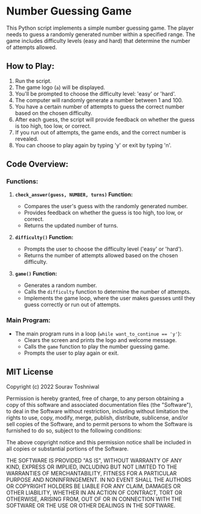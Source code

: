 # Number Guessing Game

This Python script implements a simple number guessing game. The player needs to guess a randomly generated number within a specified range. The game includes difficulty levels (easy and hard) that determine the number of attempts allowed.

## How to Play:

1. Run the script.
2. The game logo (`a`) will be displayed.
3. You'll be prompted to choose the difficulty level: 'easy' or 'hard'.
4. The computer will randomly generate a number between 1 and 100.
5. You have a certain number of attempts to guess the correct number based on the chosen difficulty.
6. After each guess, the script will provide feedback on whether the guess is too high, too low, or correct.
7. If you run out of attempts, the game ends, and the correct number is revealed.
8. You can choose to play again by typing 'y' or exit by typing 'n'.

## Code Overview:

### Functions:

1. **`check_answer(guess, NUMBER, turns)` Function:**
   - Compares the user's guess with the randomly generated number.
   - Provides feedback on whether the guess is too high, too low, or correct.
   - Returns the updated number of turns.

2. **`difficulty()` Function:**
   - Prompts the user to choose the difficulty level ('easy' or 'hard').
   - Returns the number of attempts allowed based on the chosen difficulty.

3. **`game()` Function:**
   - Generates a random number.
   - Calls the `difficulty` function to determine the number of attempts.
   - Implements the game loop, where the user makes guesses until they guess correctly or run out of attempts.

### Main Program:

- The main program runs in a loop (`while want_to_continue == 'y'`):
  - Clears the screen and prints the logo and welcome message.
  - Calls the `game` function to play the number guessing game.
  - Prompts the user to play again or exit.

## MIT License

Copyright (c) 2022 Sourav Toshniwal

Permission is hereby granted, free of charge, to any person obtaining a copy of this software and associated documentation files (the "Software"), to deal in the Software without restriction, including without limitation the rights to use, copy, modify, merge, publish, distribute, sublicense, and/or sell copies of the Software, and to permit persons to whom the Software is furnished to do so, subject to the following conditions:

The above copyright notice and this permission notice shall be included in all copies or substantial portions of the Software.

THE SOFTWARE IS PROVIDED "AS IS", WITHOUT WARRANTY OF ANY KIND, EXPRESS OR IMPLIED, INCLUDING BUT NOT LIMITED TO THE WARRANTIES OF MERCHANTABILITY, FITNESS FOR A PARTICULAR PURPOSE AND NONINFRINGEMENT. IN NO EVENT SHALL THE AUTHORS OR COPYRIGHT HOLDERS BE LIABLE FOR ANY CLAIM, DAMAGES OR OTHER LIABILITY, WHETHER IN AN ACTION OF CONTRACT, TORT OR OTHERWISE, ARISING FROM, OUT OF OR IN CONNECTION WITH THE SOFTWARE OR THE USE OR OTHER DEALINGS IN THE SOFTWARE.
